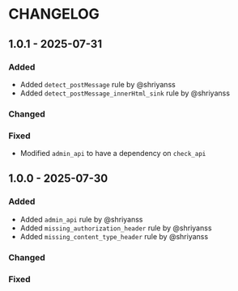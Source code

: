# CHANGELOG

## 1.0.1 - 2025-07-31

### Added

- Added `detect_postMessage` rule by @shriyanss
- Added `detect_postMessage_innerHtml_sink` rule by @shriyanss

### Changed

### Fixed

- Modified `admin_api` to have a dependency on `check_api`

## 1.0.0 - 2025-07-30

### Added

- Added `admin_api` rule by @shriyanss
- Added `missing_authorization_header` rule by @shriyanss
- Added `missing_content_type_header` rule by @shriyanss

### Changed

### Fixed
